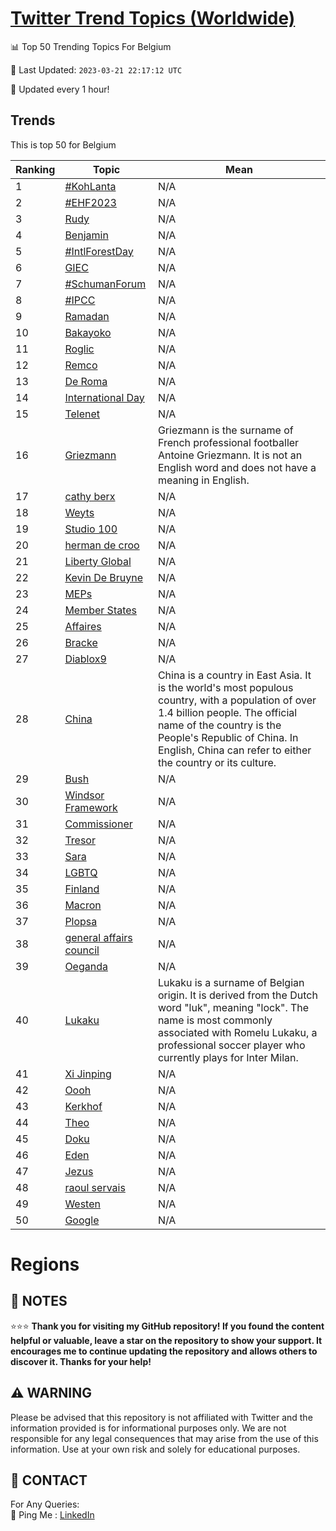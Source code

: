 [Twitter Trend Topics (Worldwide)](https://github.com/ErcinDedeoglu/Twitter-Trend-Topics)
==========


📊 Top 50 Trending Topics For Belgium

📆 Last Updated: `2023-03-21 22:17:12 UTC`

🔧 Updated every 1 hour!


## Trends

This is top 50 for Belgium

| Ranking | Topic | Mean |
| ------- | ------------ | ------------ |
| 1 | [#KohLanta](http://twitter.com/search?q=%23KohLanta) | N/A |
| 2 | [#EHF2023](http://twitter.com/search?q=%23EHF2023) | N/A |
| 3 | [Rudy](http://twitter.com/search?q=Rudy) | N/A |
| 4 | [Benjamin](http://twitter.com/search?q=Benjamin) | N/A |
| 5 | [#IntlForestDay](http://twitter.com/search?q=%23IntlForestDay) | N/A |
| 6 | [GIEC](http://twitter.com/search?q=GIEC) | N/A |
| 7 | [#SchumanForum](http://twitter.com/search?q=%23SchumanForum) | N/A |
| 8 | [#IPCC](http://twitter.com/search?q=%23IPCC) | N/A |
| 9 | [Ramadan](http://twitter.com/search?q=Ramadan) | N/A |
| 10 | [Bakayoko](http://twitter.com/search?q=Bakayoko) | N/A |
| 11 | [Roglic](http://twitter.com/search?q=Roglic) | N/A |
| 12 | [Remco](http://twitter.com/search?q=Remco) | N/A |
| 13 | [De Roma](http://twitter.com/search?q=De+Roma) | N/A |
| 14 | [International Day](http://twitter.com/search?q=International+Day) | N/A |
| 15 | [Telenet](http://twitter.com/search?q=Telenet) | N/A |
| 16 | [Griezmann](http://twitter.com/search?q=Griezmann) | Griezmann is the surname of French professional footballer Antoine Griezmann. It is not an English word and does not have a meaning in English. |
| 17 | [cathy berx](http://twitter.com/search?q=cathy+berx) | N/A |
| 18 | [Weyts](http://twitter.com/search?q=Weyts) | N/A |
| 19 | [Studio 100](http://twitter.com/search?q=Studio+100) | N/A |
| 20 | [herman de croo](http://twitter.com/search?q=herman+de+croo) | N/A |
| 21 | [Liberty Global](http://twitter.com/search?q=Liberty+Global) | N/A |
| 22 | [Kevin De Bruyne](http://twitter.com/search?q=Kevin+De+Bruyne) | N/A |
| 23 | [MEPs](http://twitter.com/search?q=MEPs) | N/A |
| 24 | [Member States](http://twitter.com/search?q=Member+States) | N/A |
| 25 | [Affaires](http://twitter.com/search?q=Affaires) | N/A |
| 26 | [Bracke](http://twitter.com/search?q=Bracke) | N/A |
| 27 | [Diablox9](http://twitter.com/search?q=Diablox9) | N/A |
| 28 | [China](http://twitter.com/search?q=China) | China is a country in East Asia. It is the world's most populous country, with a population of over 1.4 billion people. The official name of the country is the People's Republic of China. In English, China can refer to either the country or its culture. |
| 29 | [Bush](http://twitter.com/search?q=Bush) | N/A |
| 30 | [Windsor Framework](http://twitter.com/search?q=Windsor+Framework) | N/A |
| 31 | [Commissioner](http://twitter.com/search?q=Commissioner) | N/A |
| 32 | [Tresor](http://twitter.com/search?q=Tresor) | N/A |
| 33 | [Sara](http://twitter.com/search?q=Sara) | N/A |
| 34 | [LGBTQ](http://twitter.com/search?q=LGBTQ) | N/A |
| 35 | [Finland](http://twitter.com/search?q=Finland) | N/A |
| 36 | [Macron](http://twitter.com/search?q=Macron) | N/A |
| 37 | [Plopsa](http://twitter.com/search?q=Plopsa) | N/A |
| 38 | [general affairs council](http://twitter.com/search?q=general+affairs+council) | N/A |
| 39 | [Oeganda](http://twitter.com/search?q=Oeganda) | N/A |
| 40 | [Lukaku](http://twitter.com/search?q=Lukaku) | Lukaku is a surname of Belgian origin. It is derived from the Dutch word "luk", meaning "lock". The name is most commonly associated with Romelu Lukaku, a professional soccer player who currently plays for Inter Milan. |
| 41 | [Xi Jinping](http://twitter.com/search?q=Xi+Jinping) | N/A |
| 42 | [Oooh](http://twitter.com/search?q=Oooh) | N/A |
| 43 | [Kerkhof](http://twitter.com/search?q=Kerkhof) | N/A |
| 44 | [Theo](http://twitter.com/search?q=Theo) | N/A |
| 45 | [Doku](http://twitter.com/search?q=Doku) | N/A |
| 46 | [Eden](http://twitter.com/search?q=Eden) | N/A |
| 47 | [Jezus](http://twitter.com/search?q=Jezus) | N/A |
| 48 | [raoul servais](http://twitter.com/search?q=raoul+servais) | N/A |
| 49 | [Westen](http://twitter.com/search?q=Westen) | N/A |
| 50 | [Google](http://twitter.com/search?q=Google) | N/A |



# Regions




## 📝 NOTES

⭐⭐⭐ **Thank you for visiting my GitHub repository! If you found the content helpful or valuable, leave a star on the repository to show your support. It encourages me to continue updating the repository and allows others to discover it. Thanks for your help!**


## ⚠️ WARNING

Please be advised that this repository is not affiliated with Twitter and the information provided is for informational purposes only. We are not responsible for any legal consequences that may arise from the use of this information. Use at your own risk and solely for educational purposes.


## 📨 CONTACT

 For Any Queries:  
            🏓 Ping Me : [LinkedIn](https://www.linkedin.com/in/ercindedeoglu/)
